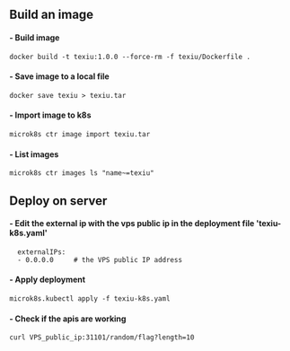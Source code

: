 ## Build an image
#### - Build image  
`docker build -t texiu:1.0.0 --force-rm -f texiu/Dockerfile .`

#### - Save image to a local file  
`docker save texiu > texiu.tar`

#### - Import image to k8s  
`microk8s ctr image import texiu.tar`

#### - List images  
`microk8s ctr images ls "name~=texiu"`

## Deploy on server
#### - Edit the external ip with the vps public ip in the deployment file 'texiu-k8s.yaml'
```
  externalIPs:
  - 0.0.0.0     # the VPS public IP address
```

#### - Apply deployment  
`microk8s.kubectl apply -f texiu-k8s.yaml`

#### - Check if the apis are working
`curl VPS_public_ip:31101/random/flag?length=10`
